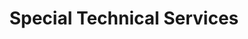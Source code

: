 ---
title: "Special Technical Services"
url: /budd-lake/special-technical-services/
shop: electrical
---